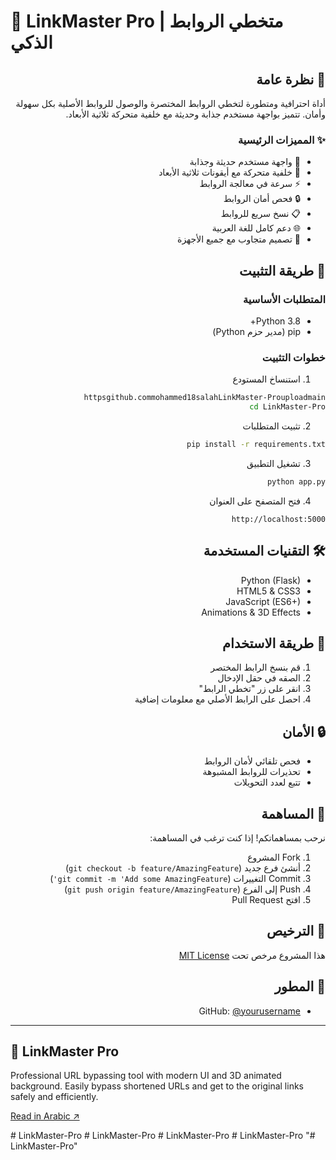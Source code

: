 # 🔗 LinkMaster Pro | متخطي الروابط الذكي

<div dir="rtl">

## 🌟 نظرة عامة
أداة احترافية ومتطورة لتخطي الروابط المختصرة والوصول للروابط الأصلية بكل سهولة وأمان. تتميز بواجهة مستخدم جذابة وحديثة مع خلفية متحركة ثلاثية الأبعاد.

### ✨ المميزات الرئيسية
- 🎨 واجهة مستخدم حديثة وجذابة
- 🌟 خلفية متحركة مع أيقونات ثلاثية الأبعاد
- ⚡ سرعة في معالجة الروابط
- 🔒 فحص أمان الروابط
- 📋 نسخ سريع للروابط
- 🌐 دعم كامل للغة العربية
- 📱 تصميم متجاوب مع جميع الأجهزة

## 🚀 طريقة التثبيت

### المتطلبات الأساسية
- Python 3.8+
- pip (مدير حزم Python)

### خطوات التثبيت

1. استنساخ المستودع
```bash
httpsgithub.commohammed18salahLinkMaster-Prouploadmain
cd LinkMaster-Pro
```

2. تثبيت المتطلبات
```bash
pip install -r requirements.txt
```

3. تشغيل التطبيق
```bash
python app.py
```

4. فتح المتصفح على العنوان
```
http://localhost:5000
```

## 🛠️ التقنيات المستخدمة
- Python (Flask)
- HTML5 & CSS3
- JavaScript (ES6+)
- Animations & 3D Effects

## 📝 طريقة الاستخدام
1. قم بنسخ الرابط المختصر
2. الصقه في حقل الإدخال
3. انقر على زر "تخطي الرابط"
4. احصل على الرابط الأصلي مع معلومات إضافية

## 🔒 الأمان
- فحص تلقائي لأمان الروابط
- تحذيرات للروابط المشبوهة
- تتبع لعدد التحويلات

## 🤝 المساهمة
نرحب بمساهماتكم! إذا كنت ترغب في المساهمة:
1. Fork المشروع
2. أنشئ فرع جديد (`git checkout -b feature/AmazingFeature`)
3. Commit التغييرات (`git commit -m 'Add some AmazingFeature'`)
4. Push إلى الفرع (`git push origin feature/AmazingFeature`)
5. افتح Pull Request

## 📄 الترخيص
هذا المشروع مرخص تحت [MIT License](LICENSE)

## 👤 المطور
- GitHub: [@yourusername](hhttps://github.com/mohammed18salah)

</div>

---

<div dir="ltr">

## 🌟 LinkMaster Pro

Professional URL bypassing tool with modern UI and 3D animated background. Easily bypass shortened URLs and get to the original links safely and efficiently.

[Read in Arabic ↗️](#linkmaster-pro--متخطي-الروابط-الذكي)

</div>#   L i n k M a s t e r - P r o 
 
 #   L i n k M a s t e r - P r o 
 
 #   L i n k M a s t e r - P r o 
 
 #   L i n k M a s t e r - P r o 
 
 "# LinkMaster-Pro" 
